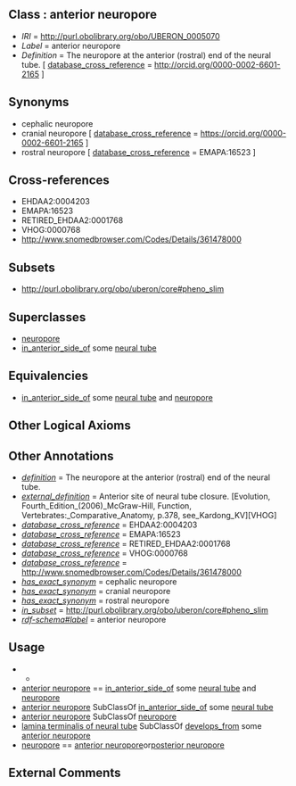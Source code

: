 
## Class : anterior neuropore

 * *IRI* = http://purl.obolibrary.org/obo/UBERON_0005070
 * *Label* = anterior neuropore
 * *Definition* = The neuropore at the anterior (rostral) end of the neural tube. [ [database_cross_reference](../../ef/oboInOwl#hasDbXref.md) = http://orcid.org/0000-0002-6601-2165 ]

## Synonyms

 * cephalic neuropore
 * cranial neuropore [ [database_cross_reference](../../ef/oboInOwl#hasDbXref.md) = https://orcid.org/0000-0002-6601-2165 ]
 * rostral neuropore [ [database_cross_reference](../../ef/oboInOwl#hasDbXref.md) = EMAPA:16523 ]

## Cross-references

 * EHDAA2:0004203
 * EMAPA:16523
 * RETIRED_EHDAA2:0001768
 * VHOG:0000768
 * http://www.snomedbrowser.com/Codes/Details/361478000

## Subsets

 * http://purl.obolibrary.org/obo/uberon/core#pheno_slim

## Superclasses

 * [neuropore](../../UBERON/77/UBERON_0005077.md)
 * [in_anterior_side_of](../../BSPO/23/BSPO_0000123.md) some [neural tube](../../UBERON/49/UBERON_0001049.md)

## Equivalencies

 * [in_anterior_side_of](../../BSPO/23/BSPO_0000123.md) some [neural tube](../../UBERON/49/UBERON_0001049.md) and [neuropore](../../UBERON/77/UBERON_0005077.md)

## Other Logical Axioms


## Other Annotations

 * *[definition](../../IAO/15/IAO_0000115.md)* = The neuropore at the anterior (rostral) end of the neural tube.
 * *[external_definition](../../UBPROP/01/UBPROP_0000001.md)* = Anterior site of neural tube closure. [Evolution, Fourth_Edition_(2006)_McGraw-Hill, Function, Vertebrates:_Comparative_Anatomy, p.378, see_Kardong_KV][VHOG]
 * *[database_cross_reference](../../ef/oboInOwl#hasDbXref.md)* = EHDAA2:0004203
 * *[database_cross_reference](../../ef/oboInOwl#hasDbXref.md)* = EMAPA:16523
 * *[database_cross_reference](../../ef/oboInOwl#hasDbXref.md)* = RETIRED_EHDAA2:0001768
 * *[database_cross_reference](../../ef/oboInOwl#hasDbXref.md)* = VHOG:0000768
 * *[database_cross_reference](../../ef/oboInOwl#hasDbXref.md)* = http://www.snomedbrowser.com/Codes/Details/361478000
 * *[has_exact_synonym](../../ym/oboInOwl#hasExactSynonym.md)* = cephalic neuropore
 * *[has_exact_synonym](../../ym/oboInOwl#hasExactSynonym.md)* = cranial neuropore
 * *[has_exact_synonym](../../ym/oboInOwl#hasExactSynonym.md)* = rostral neuropore
 * *[in_subset](../../et/oboInOwl#inSubset.md)* = http://purl.obolibrary.org/obo/uberon/core#pheno_slim
 * *[rdf-schema#label](../../el/rdf-schema#label.md)* = anterior neuropore

## Usage

 * -
 * [anterior neuropore](../../UBERON/70/UBERON_0005070.md) == [in_anterior_side_of](../../BSPO/23/BSPO_0000123.md) some [neural tube](../../UBERON/49/UBERON_0001049.md) and [neuropore](../../UBERON/77/UBERON_0005077.md)
 * [anterior neuropore](../../UBERON/70/UBERON_0005070.md) SubClassOf [in_anterior_side_of](../../BSPO/23/BSPO_0000123.md) some [neural tube](../../UBERON/49/UBERON_0001049.md)
 * [anterior neuropore](../../UBERON/70/UBERON_0005070.md) SubClassOf [neuropore](../../UBERON/77/UBERON_0005077.md)
 * [lamina terminalis of neural tube](../../UBERON/78/UBERON_0005078.md) SubClassOf [develops_from](../../RO/02/RO_0002202.md) some [anterior neuropore](../../UBERON/70/UBERON_0005070.md)
 * [neuropore](../../UBERON/77/UBERON_0005077.md) == [anterior neuropore](../../UBERON/70/UBERON_0005070.md)or[posterior neuropore](../../UBERON/71/UBERON_0005071.md)

## External Comments

